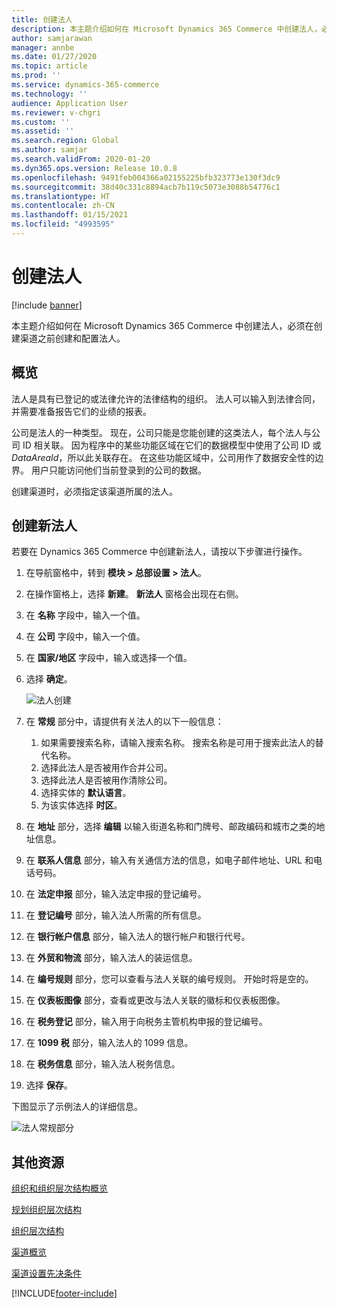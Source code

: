 ```yaml
---
title: 创建法人
description: 本主题介绍如何在 Microsoft Dynamics 365 Commerce 中创建法人，必须在创建渠道之前创建和配置法人。
author: samjarawan
manager: annbe
ms.date: 01/27/2020
ms.topic: article
ms.prod: ''
ms.service: dynamics-365-commerce
ms.technology: ''
audience: Application User
ms.reviewer: v-chgri
ms.custom: ''
ms.assetid: ''
ms.search.region: Global
ms.author: samjar
ms.search.validFrom: 2020-01-20
ms.dyn365.ops.version: Release 10.0.8
ms.openlocfilehash: 9491feb004366a02155225bfb323773e130f3dc9
ms.sourcegitcommit: 38d40c331c8894acb7b119c5073e3088b54776c1
ms.translationtype: HT
ms.contentlocale: zh-CN
ms.lasthandoff: 01/15/2021
ms.locfileid: "4993595"
---
```

# <a name="create-legal-entities"></a>创建法人


[!include [banner](includes/banner.md)]

本主题介绍如何在 Microsoft Dynamics 365 Commerce 中创建法人，必须在创建渠道之前创建和配置法人。

## <a name="overview"></a>概览

法人是具有已登记的或法律允许的法律结构的组织。 法人可以输入到法律合同，并需要准备报告它们的业绩的报表。

公司是法人的一种类型。 现在，公司只能是您能创建的这类法人，每个法人与公司 ID 相关联。 因为程序中的某些功能区域在它们的数据模型中使用了公司 ID 或 *DataAreaId*，所以此关联存在。 在这些功能区域中，公司用作了数据安全性的边界。 用户只能访问他们当前登录到的公司的数据。 

创建渠道时，必须指定该渠道所属的法人。

## <a name="create-a-new-legal-entity"></a>创建新法人

若要在 Dynamics 365 Commerce 中创建新法人，请按以下步骤进行操作。

1. 在导航窗格中，转到 **模块 \> 总部设置 \> 法人**。
1. 在操作窗格上，选择 **新建**。 **新法人** 窗格会出现在右侧。
1. 在 **名称** 字段中，输入一个值。
1. 在 **公司** 字段中，输入一个值。
1. 在 **国家/地区** 字段中，输入或选择一个值。
1. 选择 **确定**。 

   ![法人创建](media/legal-entities.png)

1. 在 **常规** 部分中，请提供有关法人的以下一般信息： 
   1. 如果需要搜索名称，请输入搜索名称。 搜索名称是可用于搜索此法人的替代名称。 
   1. 选择此法人是否被用作合并公司。
   1. 选择此法人是否被用作清除公司。 
   1. 选择实体的 **默认语言**。 
   1. 为该实体选择 **时区**。
1. 在 **地址** 部分，选择 **编辑** 以输入街道名称和门牌号、邮政编码和城市之类的地址信息。
1. 在 **联系人信息** 部分，输入有关通信方法的信息，如电子邮件地址、URL 和电话号码。
1. 在 **法定申报** 部分，输入法定申报的登记编号。
1. 在 **登记编号** 部分，输入法人所需的所有信息。
1. 在 **银行帐户信息** 部分，输入法人的银行帐户和银行代号。
1. 在 **外贸和物流** 部分，输入法人的装运信息。
1. 在 **编号规则** 部分，您可以查看与法人关联的编号规则。 开始时将是空的。
1. 在 **仪表板图像** 部分，查看或更改与法人关联的徽标和仪表板图像。
1. 在 **税务登记** 部分，输入用于向税务主管机构申报的登记编号。
1. 在 **1099 税** 部分，输入法人的 1099 信息。
1. 在 **税务信息** 部分，输入法人税务信息。
1. 选择 **保存**。

下图显示了示例法人的详细信息。

![法人常规部分](media/legal-entities-general.png)
   
## <a name="additional-resources"></a>其他资源

[组织和组织层次结构概览](../fin-ops-core/fin-ops/organization-administration/organizations-organizational-hierarchies.md?toc=/dynamics365/commerce/toc.json)

[规划组织层次结构](../fin-ops-core/fin-ops/organization-administration/plan-organizational-hierarchy.md?toc=/dynamics365/commerce/toc.json)

[组织层次结构](channels-org-hierarchies.md)

[渠道概览](channels-overview.md)

[渠道设置先决条件](channels-prerequisites.md)


[!INCLUDE[footer-include](../includes/footer-banner.md)]